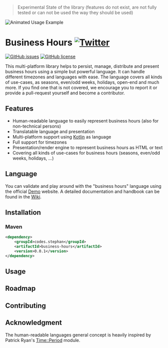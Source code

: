 > Experimental State of the library (features do not exist, are not fully tested or can not be used the way they should be used)

![Animated Usage Example]()

# Business Hours [![Twitter](https://img.shields.io/twitter/url?style=social&url=https%3A%2F%2Fgithub.com%2Fstephan-strate%2Fbusiness-hours)](https://twitter.com/intent/tweet?text=Wow:&url=https%3A%2F%2Fgithub.com%2Fstephan-strate%2Fbusiness-hours)

[![GitHub issues](https://img.shields.io/github/issues/stephan-strate/business-hours)](https://github.com/stephan-strate/business-hours/issues)
[![GitHub license](https://img.shields.io/github/license/stephan-strate/business-hours)](https://github.com/stephan-strate/business-hours/blob/main/LICENSE)

This multi-platform library helps to persist, manage, distribute and present business hours using a simple but powerful language. It can handle different timezones and languages with ease. The language covers all kinds of use-cases, as seasons, even/odd weeks, holidays, open-end and much more. If you find one that is not covered, we encourage you to report it or provide a pull-request yourself and become a contributor.

## Features

- Human-readable language to easily represent business hours (also for non-technical persons)
- Translatable language and presentation
- Multi-platform support using [Kotlin](https://kotlinlang.org/) as language
- Full support for timezones
- Presentation/render engine to represent business hours as HTML or text
- Covering all kinds of use-cases for business hours (seasons, even/odd weeks, holidays, ...)

## Language

You can validate and play around with the "business hours" language using the official [Demo](https://business-hours.stephan.codes/?ref=readme) website. A detailed documentation and handbook can be found in the [Wiki](https://github.com/stephan-strate/business-hours/wiki).

## Installation

### Maven

```xml
<dependency>
    <groupId>codes.stephan</groupId>
    <artifactId>business-hours</artifactId>
    <version>0.0.1</version>
</dependency>
```

## Usage

## Roadmap

## Contributing

## Acknowledgment

The human-readable languages general concept is heavily inspired by Patrick Ryan's [Time::Period](https://metacpan.org/release/PRYAN/Period-1.20/view/Period.pm) module.
